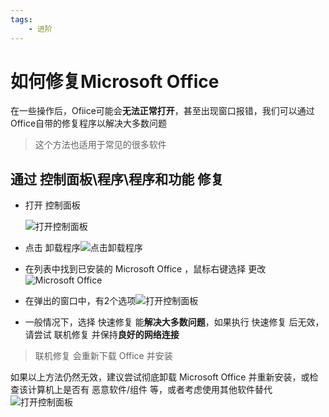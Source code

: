 ```yaml
---
tags:
    - 进阶
---
```


# 如何修复Microsoft Office
在一些操作后，Ofiice可能会**无法正常打开**，甚至出现窗口报错，我们可以通过Office自带的修复程序以解决大多数问题

> 这个方法也适用于常见的很多软件

## 通过 控制面板\程序\程序和功能 修复
 - 打开 控制面板

   ![打开控制面板](/images/How-to-fix-MS_Office_Startup/1.png)

 - 点击 卸载程序![点击卸载程序](/images/How-to-fix-MS_Office_Startup/2.png)

 - 在列表中找到已安装的 Microsoft Office ，鼠标右键选择 更改![Microsoft Office](/images/How-to-fix-MS_Office_Startup/3.png)

 - 在弹出的窗口中，有2个选项![打开控制面板](/images/How-to-fix-MS_Office_Startup/4.png)

 - 一般情况下，选择 快速修复 能**解决大多数问题**，如果执行 快速修复 后无效，请尝试 联机修复 并保持**良好的网络连接**
>联机修复 会重新下载 Office 并安装

如果以上方法仍然无效，建议尝试彻底卸载 Microsoft Office 并重新安装，或检查该计算机上是否有 恶意软件/组件 等，或者考虑使用其他软件替代
![打开控制面板](/images/How-to-fix-MS_Office_Startup/1.png)
